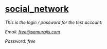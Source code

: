# [social_network](https://al4iii.github.io/social_network)

*This is the login / password for the test account:*

*Email: free@samuraijs.com*

*Password: free*
